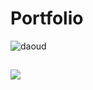 
# Portfolio
![daoud](https://user-images.githubusercontent.com/87219816/154142239-e606e357-64e8-492c-a73f-9ef2239f514b.png)


##

<img src="https://readme-typing-svg.herokuapp.com?font=Open+Sans&color0000FF&width=500&lines=Show+Some+Love+By+Giving+it+A+⭐..">
